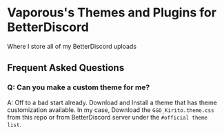 # Vaporous's Themes and Plugins for BetterDiscord 
Where I store all of my BetterDiscord uploads


## Frequent Asked Questions 

### Q: Can you make a custom theme for me?
A: Off to a bad start already. Download and Install a theme that has theme customization available. In my case, Download the `GGO_Kirito.theme.css` from this repo or from BetterDiscord server under the `#official theme list`.
